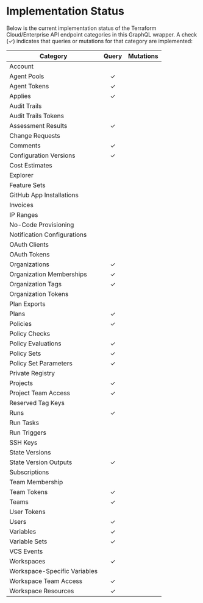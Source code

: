 # Implementation Status

Below is the current implementation status of the Terraform Cloud/Enterprise API endpoint categories in this GraphQL wrapper. A check (✓) indicates that queries or mutations for that category are implemented:

| Category                         | Query | Mutations |
|----------------------------------|:-----:|:---------:|
| Account                          |       |           |
| Agent Pools                      |   ✓   |           |
| Agent Tokens                     |   ✓   |           |
| Applies                          |   ✓   |           |
| Audit Trails                     |       |           |
| Audit Trails Tokens              |       |           |
| Assessment Results               |   ✓   |           |
| Change Requests                  |       |           |
| Comments                         |   ✓   |           |
| Configuration Versions           |   ✓   |           |
| Cost Estimates                   |       |           |
| Explorer                         |       |           |
| Feature Sets                     |       |           |
| GitHub App Installations         |       |           |
| Invoices                         |       |           |
| IP Ranges                        |       |           |
| No-Code Provisioning             |       |           |
| Notification Configurations      |       |           |
| OAuth Clients                    |       |           |
| OAuth Tokens                     |       |           |
| Organizations                    |   ✓   |           |
| Organization Memberships         |   ✓   |           |
| Organization Tags                |   ✓   |           |
| Organization Tokens              |       |           |
| Plan Exports                     |       |           |
| Plans                            |   ✓   |           |
| Policies                         |   ✓   |           |
| Policy Checks                    |       |           |
| Policy Evaluations               |   ✓   |           |
| Policy Sets                      |   ✓   |           |
| Policy Set Parameters            |   ✓   |           |
| Private Registry                 |       |           |
| Projects                         |   ✓   |           |
| Project Team Access              |   ✓   |           |
| Reserved Tag Keys                |       |           |
| Runs                             |   ✓   |           |
| Run Tasks                        |       |           |
| Run Triggers                     |       |           |
| SSH Keys                         |       |           |
| State Versions                   |       |           |
| State Version Outputs            |   ✓   |           |
| Subscriptions                    |       |           |
| Team Membership                  |       |           |
| Team Tokens                      |   ✓   |           |
| Teams                            |   ✓   |           |
| User Tokens                      |       |           |
| Users                            |   ✓   |           |
| Variables                        |   ✓   |           |
| Variable Sets                    |   ✓   |           |
| VCS Events                       |       |           |
| Workspaces                       |   ✓   |           |
| Workspace-Specific Variables     |       |           |
| Workspace Team Access            |   ✓   |           |
| Workspace Resources              |   ✓   |           |